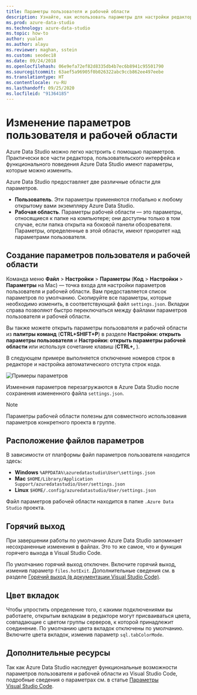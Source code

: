 ```yaml
---
title: Параметры пользователя и рабочей области
description: Узнайте, как использовать параметры для настройки редактора Azure Data Studio, пользовательского интерфейса и функционального поведения в соответствии с вашими предпочтениями.
ms.prod: azure-data-studio
ms.technology: azure-data-studio
ms.topic: how-to
author: yualan
ms.author: alayu
ms.reviewer: maghan, sstein
ms.custom: seodec18
ms.date: 09/24/2018
ms.openlocfilehash: 06e9efa72ef82d8335db4b7ec6b8941c95501790
ms.sourcegitcommit: 63aef5a96905f0b026322abc9ccb862ee497eebe
ms.translationtype: HT
ms.contentlocale: ru-RU
ms.lasthandoff: 09/25/2020
ms.locfileid: "91364185"
---
```

# <a name="modify-user-and-workspace-settings"></a>Изменение параметров пользователя и рабочей области

Azure Data Studio можно легко настроить с помощью параметров. Практически все части редактора, пользовательского интерфейса и функционального поведения Azure Data Studio имеют параметры, которые можно изменить.

Azure Data Studio предоставляет две различные области для параметров.

* **Пользователь**. Эти параметры применяются глобально к любому открытому вами экземпляру Azure Data Studio.
* **Рабочая область**. Параметры рабочей области — это параметры, относящиеся к папке на компьютере; они доступны только в том случае, если папка открыта на боковой панели обозревателя. Параметры, определенные в этой области, имеют приоритет над параметрами пользователя.

## <a name="creating-user-and-workspace-settings"></a>Создание параметров пользователя и рабочей области

Команда меню **Файл** > **Настройки** > **Параметры** (**Код** > **Настройки** > **Параметры** на Mac) — точка входа для настройки параметров пользователя и рабочей области. Вам предоставляется список параметров по умолчанию. Скопируйте все параметры, которые необходимо изменить, в соответствующий файл `settings.json`. Вкладки справа позволяют быстро переключаться между файлами параметров пользователя и рабочей области.

Вы также можете открыть параметры пользователя и рабочей области из **палитры команд** (**CTRL+SHIFT+P**) в разделе **Настройки: открыть параметры пользователя** и **Настройки: открыть параметры рабочей области** или используя сочетание клавиш (**CTRL+,** ).

В следующем примере выполняется отключение номеров строк в редакторе и настройка автоматического отступа строк кода.

![Примеры параметров](media/settings/sample-settings.png)

Изменения параметров перезагружаются в Azure Data Studio после сохранения измененного файла `settings.json`.

> [!NOTE]
> Параметры рабочей области полезны для совместного использования параметров конкретного проекта в группе.

## <a name="settings-file-locations"></a>Расположение файлов параметров

В зависимости от платформы файл параметров пользователя находится здесь:

* **Windows** `%APPDATA%\azuredatastudio\User\settings.json`
* **Mac** `$HOME/Library/Application Support/azuredatastudio/User/settings.json`
* **Linux** `$HOME/.config/azuredatastudio/User/settings.json`

Файл параметров рабочей области находится в папке `.Azure Data Studio` проекта.

## <a name="hot-exit"></a>Горячий выход

При завершении работы по умолчанию Azure Data Studio запоминает несохраненные изменения в файлах. Это то же самое, что и функция горячего выхода в Visual Studio Code.

По умолчанию горячий выход отключен. Включите горячий выход, изменив параметр `files.hotExit`. Дополнительные сведения см. в разделе [Горячий выход (в документации Visual Studio Code)](https://code.visualstudio.com/docs/editor/codebasics#_hot-exit).

## <a name="tab-color"></a>Цвет вкладок

Чтобы упростить определение того, с какими подключениями вы работаете, открытым вкладкам в редакторе могут присваиваться цвета, совпадающие с цветом группы серверов, к которой принадлежит соединение. По умолчанию цвета вкладок отключены по умолчанию. Включите цвета вкладок, изменив параметр `sql.tabColorMode`.

## <a name="additional-resources"></a>Дополнительные ресурсы

Так как Azure Data Studio наследует функциональные возможности параметров пользователя и рабочей области из Visual Studio Code, подробные сведения о параметрах см. в статье [Параметры Visual Studio Code](https://code.visualstudio.com/docs/getstarted/settings).
